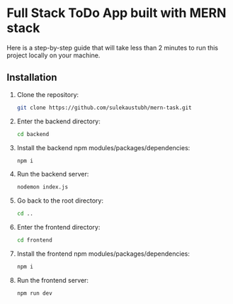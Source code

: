 # Full Stack ToDo App built with MERN stack

Here is a step-by-step guide that will take less than 2 minutes to run this project locally on your machine.

## Installation

1. Clone the repository:

   ```sh
   git clone https://github.com/sulekaustubh/mern-task.git

   ```

2. Enter the backend directory:

   ```sh
   cd backend
   ```

3. Install the backend npm modules/packages/dependencies:

   ```sh
   npm i
   ```

4. Run the backend server:

   ```sh
   nodemon index.js
   ```

5. Go back to the root directory:

   ```sh
   cd ..
   ```

6. Enter the frontend directory:

   ```sh
   cd frontend
   ```

7. Install the frontend npm modules/packages/dependencies:

   ```sh
   npm i
   ```

8. Run the frontend server:

   ```sh
   npm run dev
   ```
